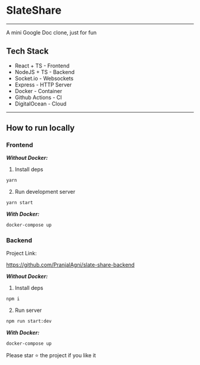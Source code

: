 # SlateShare

---

A mini Google Doc clone, just for fun

## Tech Stack

- React + TS - Frontend
- NodeJS + TS - Backend
- Socket.io - Websockets
- Express - HTTP Server
- Docker - Container
- Github Actions - CI
- DigitalOcean - Cloud

---

## How to run locally

### Frontend

**_Without Docker:_**

1. Install deps

```sh
yarn
```

2. Run development server

```sh
yarn start
```

**_With Docker:_**

```sh
docker-compose up
```

### Backend

Project Link:

https://github.com/PranjalAgni/slate-share-backend

**_Without Docker:_**

1. Install deps

```sh
npm i
```

2. Run server

```sh
npm run start:dev
```

**_With Docker:_**

```sh
docker-compose up
```

Please star :star: the project if you like it

